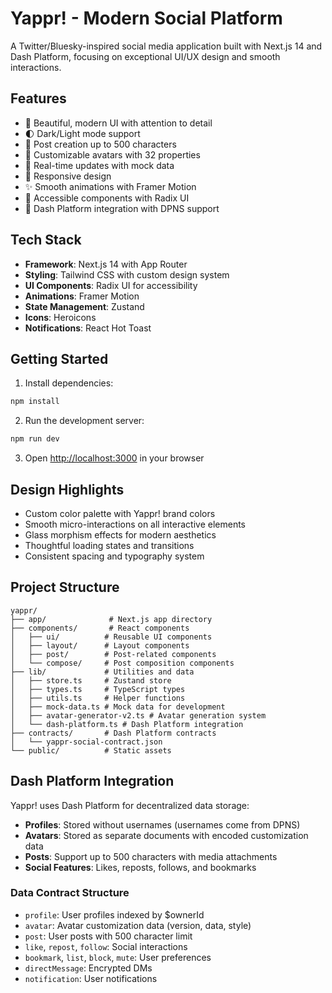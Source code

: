 # Yappr! - Modern Social Platform

A Twitter/Bluesky-inspired social media application built with Next.js 14 and Dash Platform, focusing on exceptional UI/UX design and smooth interactions.

## Features

- 🎨 Beautiful, modern UI with attention to detail
- 🌓 Dark/Light mode support
- 💬 Post creation up to 500 characters
- 👤 Customizable avatars with 32 properties
- 🔄 Real-time updates with mock data
- 📱 Responsive design
- ✨ Smooth animations with Framer Motion
- 🎯 Accessible components with Radix UI
- 🔐 Dash Platform integration with DPNS support

## Tech Stack

- **Framework**: Next.js 14 with App Router
- **Styling**: Tailwind CSS with custom design system
- **UI Components**: Radix UI for accessibility
- **Animations**: Framer Motion
- **State Management**: Zustand
- **Icons**: Heroicons
- **Notifications**: React Hot Toast

## Getting Started

1. Install dependencies:
```bash
npm install
```

2. Run the development server:
```bash
npm run dev
```

3. Open [http://localhost:3000](http://localhost:3000) in your browser

## Design Highlights

- Custom color palette with Yappr! brand colors
- Smooth micro-interactions on all interactive elements
- Glass morphism effects for modern aesthetics
- Thoughtful loading states and transitions
- Consistent spacing and typography system

## Project Structure

```
yappr/
├── app/              # Next.js app directory
├── components/       # React components
│   ├── ui/          # Reusable UI components
│   ├── layout/      # Layout components
│   ├── post/        # Post-related components
│   └── compose/     # Post composition components
├── lib/             # Utilities and data
│   ├── store.ts     # Zustand store
│   ├── types.ts     # TypeScript types
│   ├── utils.ts     # Helper functions
│   ├── mock-data.ts # Mock data for development
│   ├── avatar-generator-v2.ts # Avatar generation system
│   └── dash-platform.ts # Dash Platform integration
├── contracts/       # Dash Platform contracts
│   └── yappr-social-contract.json
└── public/          # Static assets
```

## Dash Platform Integration

Yappr! uses Dash Platform for decentralized data storage:

- **Profiles**: Stored without usernames (usernames come from DPNS)
- **Avatars**: Stored as separate documents with encoded customization data
- **Posts**: Support up to 500 characters with media attachments
- **Social Features**: Likes, reposts, follows, and bookmarks

### Data Contract Structure

- `profile`: User profiles indexed by $ownerId
- `avatar`: Avatar customization data (version, data, style)
- `post`: User posts with 500 character limit
- `like`, `repost`, `follow`: Social interactions
- `bookmark`, `list`, `block`, `mute`: User preferences
- `directMessage`: Encrypted DMs
- `notification`: User notifications
